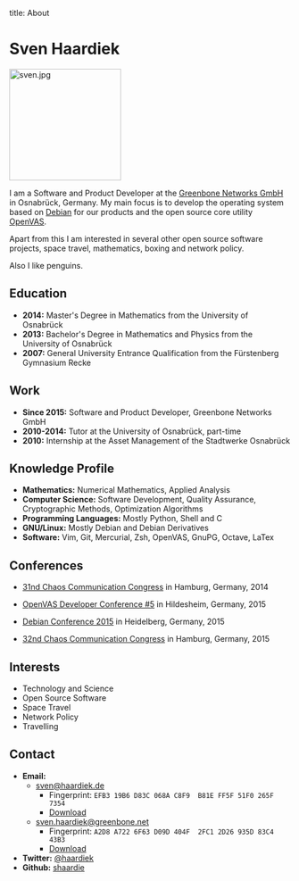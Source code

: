 title: About

# Sven Haardiek

<img src="{filename}/images/sven.jpg" alt="sven.jpg" width="200">

I am a Software and Product Developer at the [Greenbone Networks
GmbH](http://www.greenbone.net) in Osnabrück, Germany. My main focus is to
develop the operating system based on [Debian](https://www.debian.org/) for our
products and the open source core utility [OpenVAS](http://openvas.org/).

Apart from this I am interested in several other open source software projects,
space travel, mathematics, boxing and network policy.

Also I like penguins.

## Education

 * **2014:** Master's Degree in Mathematics from the University of Osnabrück
 * **2013:** Bachelor's Degree in Mathematics and Physics from the University
   of Osnabrück
 * **2007:** General University Entrance Qualification from the Fürstenberg
   Gymnasium Recke

## Work

 * **Since 2015:** Software and Product Developer, Greenbone Networks GmbH
 * **2010-2014:** Tutor at the University of Osnabrück, part-time
 * **2010:** Internship at the Asset Management of the Stadtwerke Osnabrück

## Knowledge Profile

 * **Mathematics:** Numerical Mathematics, Applied Analysis
 * **Computer Science:** Software Development, Quality Assurance, Cryptographic
   Methods, Optimization Algorithms
 * **Programming Languages:** Mostly Python, Shell and C
 * **GNU/Linux:** Mostly Debian and Debian Derivatives
 * **Software:** Vim, Git, Mercurial, Zsh, OpenVAS, GnuPG, Octave, LaTex

## Conferences

 * [31nd Chaos Communication Congress](https://events.ccc.de/category/31c3/) in
   Hamburg, Germany, 2014

 * [OpenVAS Developer Conference #5](http://www.openvas.org/openvas-devcon5.html)
   in Hildesheim, Germany, 2015

 * [Debian Conference 2015](http://debconf15.debconf.org/) in Heidelberg,
   Germany, 2015

 * [32nd Chaos Communication Congress](https://events.ccc.de/category/32c3/) in
   Hamburg, Germany, 2015

## Interests

 * Technology and Science
 * Open Source Software
 * Space Travel
 * Network Policy
 * Travelling

## Contact

 * **Email:**
    * sven@haardiek.de
        * Fingerprint:
          `EFB3 19B6 D83C 068A C8F9  B81E FF5F 51F0 265F 7354`
        * [Download]({filename}/files/svenathaardiek.de.key)
    * sven.haardiek@greenbone.net
        * Fingerprint:
          `A2D8 A722 6F63 D09D 404F  2FC1 2D26 935D 83C4 43B3`
        * [Download]({filename}/files/sven.haardiekatgreenbone.net.key)
 * **Twitter:** [@haardiek](https://twitter.com/haardiek)
 * **Github:** [shaardie](https://github.com/shaardie)
